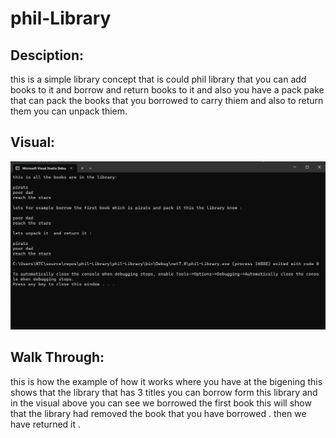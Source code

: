 # phil-Library

## Desciption:

this is a simple library concept that is could phil library that you can add books to it and borrow and return books to it and also you have a pack pake that can pack the books that you borrowed to carry thiem and also to return them you can unpack thiem.
## Visual:
![visual](lib.png)
## Walk Through:
this is how the example of how it works where you have at the bigening this shows that the library that has 3 titles 
you can  borrow form this library and in the visual above you can see we borrowed the first book this will show that the library had removed the book that you have borrowed .
then we have returned it .


